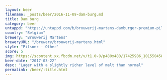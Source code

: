```yaml
---
layout: beer
filename: _posts/beer/2016-11-09-dam-burg.md
title: Dam burg
category: beer
untappd: "https://untappd.com/b/brouwerij-martens-damburger-premium-pils/520476"
country: "Belgium"
brewery: "Brouwerij Martens"
breweryURL: "/brewery/brouwerij-martens.html"
style: "Pilsner - Other"
score: 5
img: https://scontent.xx.fbcdn.net/v/t1.0-0/p480x480/17425986_10155045841448745_6661163572410686885_n.jpg?oh=cd9ce82349bd28bf15d370562acc23a0&oe=59E67F59
beer-date: "2017-03-22"
desc: "Lager with a slightly richer level of malt than normal"
permalink: /beer/:title.html
---
```

